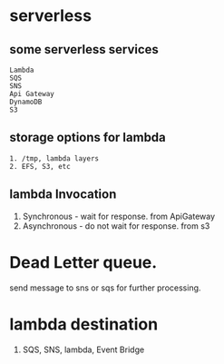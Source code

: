 # serverless

## some serverless services

```
Lambda
SQS
SNS
Api Gateway
DynamoDB
S3
```

## storage options for lambda

```
1. /tmp, lambda layers
2. EFS, S3, etc
```

## lambda Invocation

1. Synchronous - wait for response. from ApiGateway
2. Asynchronous - do not wait for response. from s3

# Dead Letter queue.

send message to sns or sqs for further processing.

# lambda destination

1. SQS, SNS, lambda, Event Bridge
